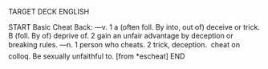 TARGET DECK
ENGLISH

START
Basic
Cheat
Back: —v. 1 a (often foll. By into, out of) deceive or trick. B (foll. By of) deprive of. 2 gain an unfair advantage by deception or breaking rules. —n. 1 person who cheats. 2 trick, deception.  cheat on colloq. Be sexually unfaithful to. [from *escheat]
END
